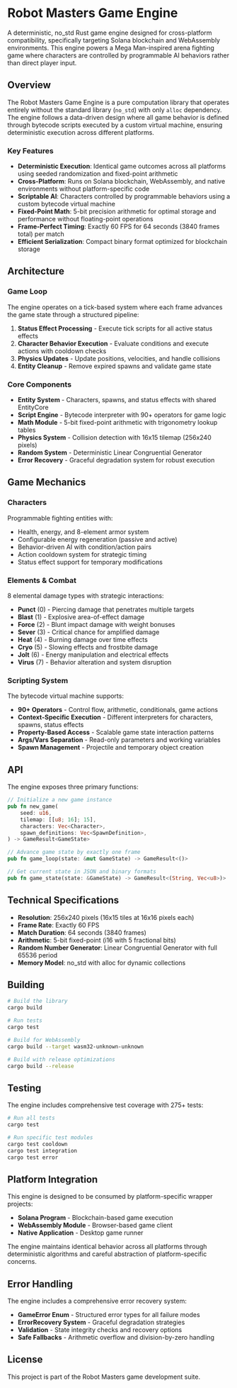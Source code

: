 # Robot Masters Game Engine

A deterministic, no_std Rust game engine designed for cross-platform compatibility, specifically targeting Solana blockchain and WebAssembly environments. This engine powers a Mega Man-inspired arena fighting game where characters are controlled by programmable AI behaviors rather than direct player input.

## Overview

The Robot Masters Game Engine is a pure computation library that operates entirely without the standard library (`no_std`) with only `alloc` dependency. The engine follows a data-driven design where all game behavior is defined through bytecode scripts executed by a custom virtual machine, ensuring deterministic execution across different platforms.

### Key Features

- **Deterministic Execution**: Identical game outcomes across all platforms using seeded randomization and fixed-point arithmetic
- **Cross-Platform**: Runs on Solana blockchain, WebAssembly, and native environments without platform-specific code
- **Scriptable AI**: Characters controlled by programmable behaviors using a custom bytecode virtual machine
- **Fixed-Point Math**: 5-bit precision arithmetic for optimal storage and performance without floating-point operations
- **Frame-Perfect Timing**: Exactly 60 FPS for 64 seconds (3840 frames total) per match
- **Efficient Serialization**: Compact binary format optimized for blockchain storage

## Architecture

### Game Loop

The engine operates on a tick-based system where each frame advances the game state through a structured pipeline:

1. **Status Effect Processing** - Execute tick scripts for all active status effects
2. **Character Behavior Execution** - Evaluate conditions and execute actions with cooldown checks
3. **Physics Updates** - Update positions, velocities, and handle collisions
4. **Entity Cleanup** - Remove expired spawns and validate game state

### Core Components

- **Entity System** - Characters, spawns, and status effects with shared EntityCore
- **Script Engine** - Bytecode interpreter with 90+ operators for game logic
- **Math Module** - 5-bit fixed-point arithmetic with trigonometry lookup tables
- **Physics System** - Collision detection with 16x15 tilemap (256x240 pixels)
- **Random System** - Deterministic Linear Congruential Generator
- **Error Recovery** - Graceful degradation system for robust execution

## Game Mechanics

### Characters

Programmable fighting entities with:

- Health, energy, and 8-element armor system
- Configurable energy regeneration (passive and active)
- Behavior-driven AI with condition/action pairs
- Action cooldown system for strategic timing
- Status effect support for temporary modifications

### Elements & Combat

8 elemental damage types with strategic interactions:

- **Punct** (0) - Piercing damage that penetrates multiple targets
- **Blast** (1) - Explosive area-of-effect damage
- **Force** (2) - Blunt impact damage with weight bonuses
- **Sever** (3) - Critical chance for amplified damage
- **Heat** (4) - Burning damage over time effects
- **Cryo** (5) - Slowing effects and frostbite damage
- **Jolt** (6) - Energy manipulation and electrical effects
- **Virus** (7) - Behavior alteration and system disruption

### Scripting System

The bytecode virtual machine supports:

- **90+ Operators** - Control flow, arithmetic, conditionals, game actions
- **Context-Specific Execution** - Different interpreters for characters, spawns, status effects
- **Property-Based Access** - Scalable game state interaction patterns
- **Args/Vars Separation** - Read-only parameters and working variables
- **Spawn Management** - Projectile and temporary object creation

## API

The engine exposes three primary functions:

```rust
// Initialize a new game instance
pub fn new_game(
    seed: u16,
    tilemap: [[u8; 16]; 15],
    characters: Vec<Character>,
    spawn_definitions: Vec<SpawnDefinition>,
) -> GameResult<GameState>

// Advance game state by exactly one frame
pub fn game_loop(state: &mut GameState) -> GameResult<()>

// Get current state in JSON and binary formats
pub fn game_state(state: &GameState) -> GameResult<(String, Vec<u8>)>
```

## Technical Specifications

- **Resolution**: 256x240 pixels (16x15 tiles at 16x16 pixels each)
- **Frame Rate**: Exactly 60 FPS
- **Match Duration**: 64 seconds (3840 frames)
- **Arithmetic**: 5-bit fixed-point (i16 with 5 fractional bits)
- **Random Number Generator**: Linear Congruential Generator with full 65536 period
- **Memory Model**: no_std with alloc for dynamic collections

## Building

```bash
# Build the library
cargo build

# Run tests
cargo test

# Build for WebAssembly
cargo build --target wasm32-unknown-unknown

# Build with release optimizations
cargo build --release
```

## Testing

The engine includes comprehensive test coverage with 275+ tests:

```bash
# Run all tests
cargo test

# Run specific test modules
cargo test cooldown
cargo test integration
cargo test error
```

## Platform Integration

This engine is designed to be consumed by platform-specific wrapper projects:

- **Solana Program** - Blockchain-based game execution
- **WebAssembly Module** - Browser-based game client
- **Native Application** - Desktop game runner

The engine maintains identical behavior across all platforms through deterministic algorithms and careful abstraction of platform-specific concerns.

## Error Handling

The engine includes a comprehensive error recovery system:

- **GameError Enum** - Structured error types for all failure modes
- **ErrorRecovery System** - Graceful degradation strategies
- **Validation** - State integrity checks and recovery options
- **Safe Fallbacks** - Arithmetic overflow and division-by-zero handling

## License

This project is part of the Robot Masters game development suite.
